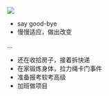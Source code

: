 ![](https://cdn.jsdelivr.net/gh/jiechen257/personal-gallery@main/img/202403060948992.png)
- say good-bye
- 慢慢适应，做出改变

...

- 还在收拾房子，接着拆快递
- 在家锻炼身体，拉力绳卡门事件
- 准备报考软考高级
- 加班做项目
